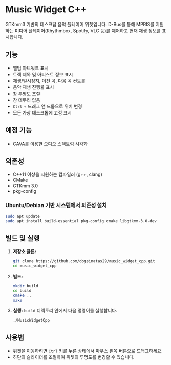 # Music Widget C++

GTKmm3 기반의 데스크탑 음악 플레이어 위젯입니다. D-Bus를 통해 MPRIS를 지원하는 미디어 플레이어(Rhythmbox, Spotify, VLC 등)를 제어하고 현재 재생 정보를 표시합니다.

## 기능

- 앨범 아트워크 표시
- 트랙 제목 및 아티스트 정보 표시
- 재생/일시정지, 이전 곡, 다음 곡 컨트롤
- 음악 재생 진행률 표시
- 창 투명도 조절
- 창 테두리 없음
- `Ctrl` + 드래그 앤 드롭으로 위치 변경
- 모든 가상 데스크톱에 고정 표시

## 예정 기능

- CAVA를 이용한 오디오 스펙트럼 시각화

## 의존성

- C++11 이상을 지원하는 컴파일러 (g++, clang)
- CMake
- GTKmm 3.0
- pkg-config

### Ubuntu/Debian 기반 시스템에서 의존성 설치

```bash
sudo apt update
sudo apt install build-essential pkg-config cmake libgtkmm-3.0-dev
```

## 빌드 및 실행

1.  **저장소 클론:**
    ```bash
    git clone https://github.com/dogsinatas29/music_widget_cpp.git
    cd music_widget_cpp
    ```

2.  **빌드:**
    ```bash
    mkdir build
    cd build
    cmake ..
    make
    ```

3.  **실행:**
    `build` 디렉토리 안에서 다음 명령어를 실행합니다.
    ```bash
    ./MusicWidgetCpp
    ```

## 사용법

- 위젯을 이동하려면 `Ctrl` 키를 누른 상태에서 마우스 왼쪽 버튼으로 드래그하세요.
- 하단의 슬라이더를 조절하여 위젯의 투명도를 변경할 수 있습니다.

